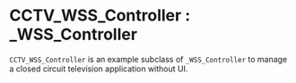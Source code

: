 # CCTV_WSS_Controller : _WSS_Controller

`CCTV_WSS_Controller` is an example subclass of `_WSS_Controller` to manage a closed circuit television application without UI. 
